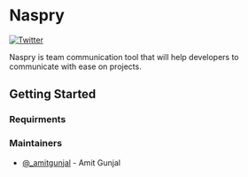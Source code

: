 # Naspry
[![Twitter](https://img.shields.io/twitter/follow/openebs.svg?style=social&label=Follow)](https://twitter.com/intent/follow?screen_name=_amitgunjal)

Naspry is team communication tool that will help developers to communicate with ease on projects.
## Getting Started

### Requirments
### Maintainers
* [@_amitgunjal](https://github.com/gunjalamit) - Amit Gunjal
